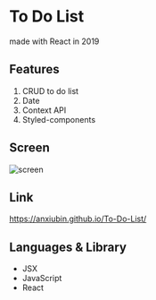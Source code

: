# To Do List
made with React in 2019

## Features
1. CRUD to do list
2. Date
3. Context API
4. Styled-components

## Screen
<img src="https://user-images.githubusercontent.com/51507260/71533867-8ee05880-293e-11ea-8c39-61086ccb988d.png" alt="screen">

## Link
https://anxiubin.github.io/To-Do-List/

## Languages & Library
- JSX
- JavaScript
- React
